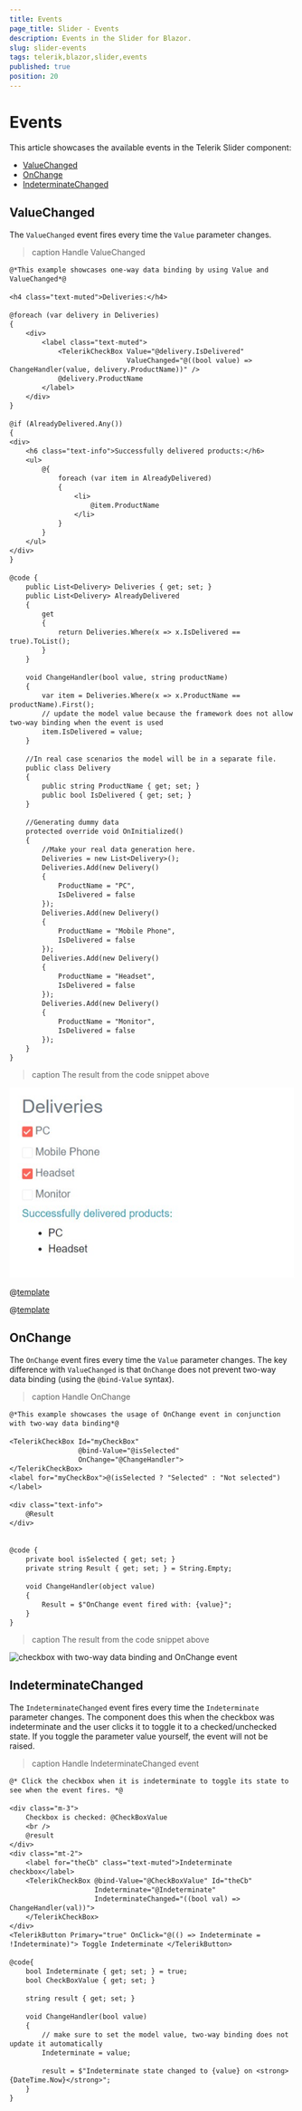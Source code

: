 ```yaml
---
title: Events
page_title: Slider - Events
description: Events in the Slider for Blazor.
slug: slider-events
tags: telerik,blazor,slider,events
published: true
position: 20
---
```


# Events

This article showcases the available events in the Telerik Slider component:
* [ValueChanged](#valuechanged)
* [OnChange](#onchange)
* [IndeterminateChanged](#indeterminatechanged)

## ValueChanged

The `ValueChanged` event fires every time the `Value` parameter changes.

>caption Handle ValueChanged

````CSHTML
@*This example showcases one-way data binding by using Value and ValueChanged*@

<h4 class="text-muted">Deliveries:</h4>

@foreach (var delivery in Deliveries)
{
    <div>
        <label class="text-muted">
            <TelerikCheckBox Value="@delivery.IsDelivered"
                             ValueChanged="@((bool value) => ChangeHandler(value, delivery.ProductName))" />
            @delivery.ProductName
        </label>
    </div>
}

@if (AlreadyDelivered.Any())
{
<div>
    <h6 class="text-info">Successfully delivered products:</h6>
    <ul>
        @{
            foreach (var item in AlreadyDelivered)
            {
                <li>
                    @item.ProductName
                </li>
            }
        }
    </ul>
</div>   
}

@code {
    public List<Delivery> Deliveries { get; set; }
    public List<Delivery> AlreadyDelivered
    {
        get
        {
            return Deliveries.Where(x => x.IsDelivered == true).ToList();
        }
    }

    void ChangeHandler(bool value, string productName)
    {
        var item = Deliveries.Where(x => x.ProductName == productName).First();
        // update the model value because the framework does not allow two-way binding when the event is used
        item.IsDelivered = value;
    }

    //In real case scenarios the model will be in a separate file.
    public class Delivery
    {
        public string ProductName { get; set; }
        public bool IsDelivered { get; set; }
    }

    //Generating dummy data
    protected override void OnInitialized()
    {
        //Make your real data generation here.
        Deliveries = new List<Delivery>();
        Deliveries.Add(new Delivery()
        {
            ProductName = "PC",
            IsDelivered = false
        });
        Deliveries.Add(new Delivery()
        {
            ProductName = "Mobile Phone",
            IsDelivered = false
        });
        Deliveries.Add(new Delivery()
        {
            ProductName = "Headset",
            IsDelivered = false
        });
        Deliveries.Add(new Delivery()
        {
            ProductName = "Monitor",
            IsDelivered = false
        });
    }
}
````
>caption The result from the code snippet above

![screenshot to showcase checkbox with one-way data binding](images/one-way-data-binding-checkbox.jpg)

@[template](/_contentTemplates/common/general-info.md#event-callback-can-be-async)

@[template](/_contentTemplates/common/issues-and-warnings.md#valuechanged-lambda-required)

## OnChange

The `OnChange` event fires every time the `Value` parameter changes. The key difference with `ValueChanged` is that `OnChange` does not prevent two-way data binding (using the `@bind-Value` syntax).

>caption Handle OnChange

````CSHTML
@*This example showcases the usage of OnChange event in conjunction with two-way data binding*@

<TelerikCheckBox Id="myCheckBox"
                 @bind-Value="@isSelected"
                 OnChange="@ChangeHandler">
</TelerikCheckBox>
<label for="myCheckBox">@(isSelected ? "Selected" : "Not selected")</label>

<div class="text-info">
    @Result
</div>


@code {
    private bool isSelected { get; set; }
    private string Result { get; set; } = String.Empty;

    void ChangeHandler(object value)
    {
        Result = $"OnChange event fired with: {value}";
    }
}
````
>caption The result from the code snippet above

![checkbox with two-way data binding and OnChange event](images/checkbox-onchange.gif)

## IndeterminateChanged

The `IndeterminateChanged` event fires every time the `Indeterminate` parameter changes. The component does this when the checkbox was indeterminate and the user clicks it to toggle it to a checked/unchecked state. If you toggle the parameter value yourself, the event will not be raised.

>caption Handle IndeterminateChanged event

````CSHTML
@* Click the checkbox when it is indeterminate to toggle its state to see when the event fires. *@

<div class="m-3">
    Checkbox is checked: @CheckBoxValue
    <br />
    @result
</div>
<div class="mt-2">
    <label for="theCb" class="text-muted">Indeterminate checkbox</label>
    <TelerikCheckBox @bind-Value="@CheckBoxValue" Id="theCb"
                     Indeterminate="@Indeterminate"
                     IndeterminateChanged="((bool val) => ChangeHandler(val))">
    </TelerikCheckBox>
</div>
<TelerikButton Primary="true" OnClick="@(() => Indeterminate = !Indeterminate)"> Toggle Indeterminate </TelerikButton>

@code{
    bool Indeterminate { get; set; } = true;
    bool CheckBoxValue { get; set; }

    string result { get; set; }

    void ChangeHandler(bool value)
    {
        // make sure to set the model value, two-way binding does not update it automatically
        Indeterminate = value;

        result = $"Indeterminate state changed to {value} on <strong>{DateTime.Now}</strong>";
    }
}
````

